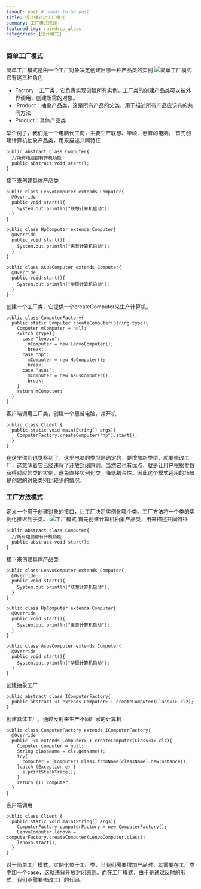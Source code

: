 ```yaml
---
layout: post # needs to be post
title: 设计模式之工厂模式
summary: 工厂模式浅谈
featured-img: raindrop_glass
categories: [设计模式]
---
```

### 简单工厂模式
简单工厂模式是由一个工厂对象决定创建出哪一种产品类的实例
![简单工厂模式](https://i.loli.net/2019/01/09/5c35ee96c23f0.png)
它有这三种角色
- Factory：工厂类，它负责实现创建所有实例。工厂类的创建产品类可以被外界调用，创建所需的对象。
- IProduct：抽象产品类，这是所有产品的父类，用于描述所有产品应该有的共同方法
- Product：具体产品类

举个例子，我们是一个电脑代工商，主要生产联想、华硕、惠普的电脑。
首先创建计算机抽象产品类，用来描述共同特征
```
public abstract class Computer{
  //所有电脑都有开机功能
  public abstract void start();
}
```
接下来创建具体产品类
```
public class LenvoComputer extends Computer{
  @Override
  public void start(){
    System.out.println("联想计算机启动");
  }
}

public class HpComputer extends Computer{
  @Override
  public void start(){
    System.out.println("惠普计算机启动");
  }
}

public class AsusComputer extends Computer{
  @Override
  public void start(){
    System.out.println("华硕计算机启动");
  }
}
```
创建一个工厂类，它提供一个createComputer来生产计算机。
```
public class ComputerFactory{
  public static Computer createComputer(String type){
    Computer mComputer = null;
    switch (type){
      case "lenovo":
        mComputer = new LenvoComputer();
        break;
      case "hp":
        mComputer = new HpComputer();
        break;
      case "asus":
        mComputer = new AsusComputer();   
        break;
    }
    return mComputer;
  }
}
```
客户端调用工厂类，创建一个惠普电脑，并开机
```
public class Client {
  public static void main(String[] args){
    ComputerFactory.createComputer("hp").start();
  }
}
```
在这里你们也觉察到了，这里电脑的类型是确定的，要增加新类型，就要修改工厂，这意味着它已经违背了开放封闭原则。当然它也有优点，就是让用户根据参数获得对应的类的实例，避免直接实例化类，降低耦合性。因此这个模式适用的场景是创建的对象类别比较少的情况。
### 工厂方法模式
定义一个用于创建对象的接口，让工厂决定实例化哪个类。工厂方法将一个类的实例化推迟到子类。
![工厂模式](https://i.loli.net/2019/01/09/5c35eec0ccb09.png)
首先创建计算机抽象产品类，用来描述共同特征
```
public abstract class Computer{
  //所有电脑都有开机功能
  public abstract void start();
}
```
接下来创建具体产品类
```
public class LenvoComputer extends Computer{
  @Override
  public void start(){
    System.out.println("联想计算机启动");
  }
}

public class HpComputer extends Computer{
  @Override
  public void start(){
    System.out.println("惠普计算机启动");
  }
}

public class AsusComputer extends Computer{
  @Override
  public void start(){
    System.out.println("华硕计算机启动");
  }
}
```
创建抽象工厂
```
public abstract class IComputerFactory{
  public abstract <T extends Computer> T createComputer(Class<T> clz);
}
```
创建具体工厂，通过反射来生产不同厂家的计算机
```
public class ComputerFactory extends IComputerFactory{
  @Override
  public  <T extends Computer> T createComputer(Class<T> clz){
    Computer computer = null;
    String className = clz.getName();
    try{
      computer = (Computer) Class.fromName(className).newInstance();
    }catch (Exception e) {
      e.printStackTrace();
    }
    return (T) computer;
  }
}
```
客户端调用
```
public class Client {
  public static void main(String[] args){
    ComputerFactory computerFactory = new ComputerFactory();
    LenvoComputer lenovo = computerFactory.createComputer(LenvoComputer.class);
    lenovo.start();
  }
}
```
对于简单工厂模式，实例化位于工厂类，当我们需要增加产品时，就需要在工厂类中加一个case，这就违背开放封闭原则。而在工厂模式，由于是通过反射的形式，我们不需要修改工厂的代码。
